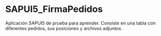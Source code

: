 # SAPUI5_FirmaPedidos
Aplicación SAPUI5 de prueba para aprender. Consiste en una tabla con diferentes pedidos, sus posiciones y archivos adjuntos.
